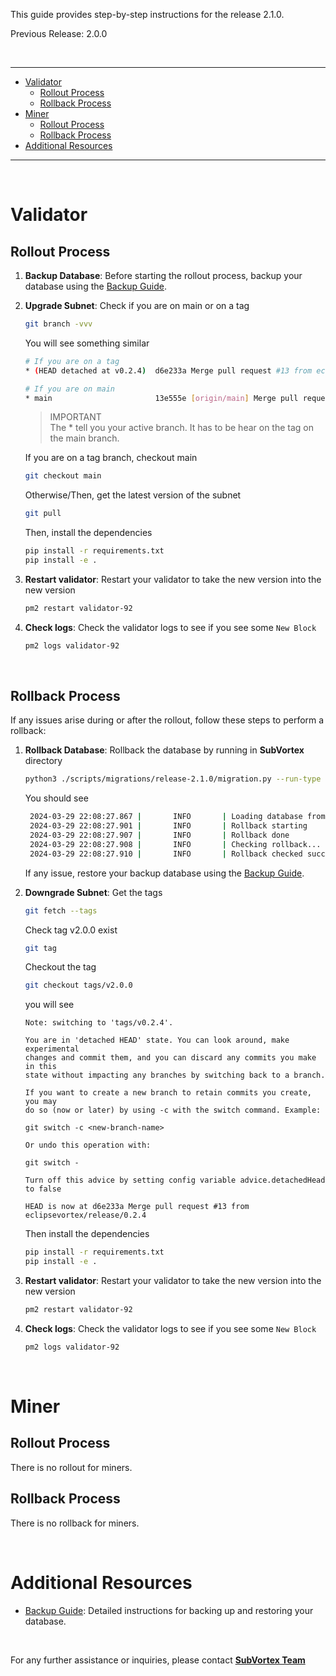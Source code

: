 This guide provides step-by-step instructions for the release 2.1.0.

Previous Release: 2.0.0

<br />

---

- [Validator](#validators)
  - [Rollout Process](#validator-rollout-process)
  - [Rollback Process](#validator-rollback-process)
- [Miner](#miner)
  - [Rollout Process](#miner-rollout-process)
  - [Rollback Process](#miner-rollback-process)
- [Additional Resources](#additional-resources)

---

<br />

# Validator

## Rollout Process <a id="validator-rollout-process"></a>

1. **Backup Database**: Before starting the rollout process, backup your database using the [Backup Guide](../../redis/docs/redis-backup.md#create-a-dump).

2. **Upgrade Subnet**: Check if you are on main or on a tag

   ```bash
   git branch -vvv
   ```

   You will see something similar

   ```bash
   # If you are on a tag
   * (HEAD detached at v0.2.4)  d6e233a Merge pull request #13 from eclipsevortex/release/0.2.4

   # If you are on main
   * main                       13e555e [origin/main] Merge pull request #19 from eclipsevortex/release/2.0.0
   ```

   > IMPORTANT <br />
   > The \* tell you your active branch. It has to be hear on the tag on the main branch.

   If you are on a tag branch, checkout main

   ```bash
   git checkout main
   ```

   Otherwise/Then, get the latest version of the subnet

   ```bash
   git pull
   ```

   Then, install the dependencies

   ```bash
   pip install -r requirements.txt
   pip install -e .
   ```

3. **Restart validator**: Restart your validator to take the new version into the new version

   ```bash
   pm2 restart validator-92
   ```

4. **Check logs**: Check the validator logs to see if you see some `New Block`
   ```bash
   pm2 logs validator-92
   ```

<br />

## Rollback Process <a id="validator-rollback-process"></a>

If any issues arise during or after the rollout, follow these steps to perform a rollback:

1. **Rollback Database**: Rollback the database by running in **SubVortex** directory

   ```bash
   python3 ./scripts/migrations/release-2.1.0/migration.py --run-type rollback
   ```

   You should see

   ```bash
    2024-03-29 22:08:27.867 |       INFO       | Loading database from localhost:6379
    2024-03-29 22:08:27.901 |       INFO       | Rollback starting
    2024-03-29 22:08:27.907 |       INFO       | Rollback done
    2024-03-29 22:08:27.908 |       INFO       | Checking rollback...
    2024-03-29 22:08:27.910 |       INFO       | Rollback checked successfully
   ```

   If any issue, restore your backup database using the [Backup Guide](../../migrations/backup.md#restore-a-dump).

2. **Downgrade Subnet**: Get the tags

   ```bash
   git fetch --tags
   ```

   Check tag v2.0.0 exist

   ```bash
   git tag
   ```

   Checkout the tag

   ```bash
   git checkout tags/v2.0.0
   ```

   you will see

   ```
   Note: switching to 'tags/v0.2.4'.

   You are in 'detached HEAD' state. You can look around, make experimental
   changes and commit them, and you can discard any commits you make in this
   state without impacting any branches by switching back to a branch.

   If you want to create a new branch to retain commits you create, you may
   do so (now or later) by using -c with the switch command. Example:

   git switch -c <new-branch-name>

   Or undo this operation with:

   git switch -

   Turn off this advice by setting config variable advice.detachedHead to false

   HEAD is now at d6e233a Merge pull request #13 from eclipsevortex/release/0.2.4
   ```

   Then install the dependencies

   ```bash
   pip install -r requirements.txt
   pip install -e .
   ```

3. **Restart validator**: Restart your validator to take the new version into the new version

   ```bash
   pm2 restart validator-92
   ```

4. **Check logs**: Check the validator logs to see if you see some `New Block`
   ```bash
   pm2 logs validator-92
   ```

<br />

# Miner

## Rollout Process <a id="miner-rollout-process"></a>

There is no rollout for miners.

## Rollback Process <a id="miner-rollback-process"></a>

There is no rollback for miners.

<br />

# Additional Resources

- [Backup Guide](../../redis/docs/redis-backup.md): Detailed instructions for backing up and restoring your database.

<br />

For any further assistance or inquiries, please contact [**SubVortex Team**](https://discord.com/channels/799672011265015819/1215311984799653918)
